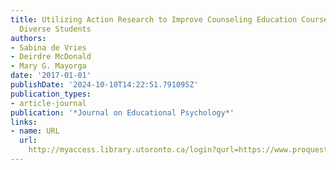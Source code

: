```yaml
---
title: Utilizing Action Research to Improve Counseling Education Course Work for Culturally
  Diverse Students
authors:
- Sabina de Vries
- Deirdre McDonald
- Mary G. Mayorga
date: '2017-01-01'
publishDate: '2024-10-10T14:22:51.791095Z'
publication_types:
- article-journal
publication: '*Journal on Educational Psychology*'
links:
- name: URL
  url: 
    http://myaccess.library.utoronto.ca/login?qurl=https://www.proquest.com/docview/2023999092?accountid=14771&bdid=38382&_bd=6mP2C4hgKQ0uF%2BGLtAvDgQSzWRI%3D
---
```

